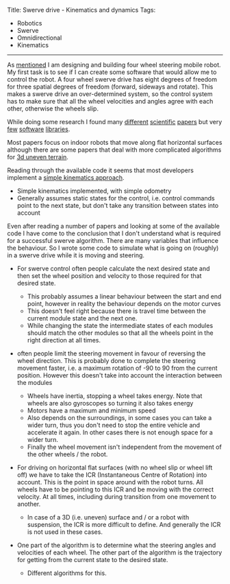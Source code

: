 Title: Swerve drive - Kinematics and dynamics
Tags:

- Robotics
- Swerve
- Omnidirectional
- Kinematics

---

As [mentioned](posts/Swerve-drive-introduction) I am designing and building four wheel steering
mobile robot. My first task is to see if I can create some software that would allow me to control
the robot. A four wheel swerve drive has eight degrees of freedom for three spatial degrees of
freedom (forward, sideways and rotate). This makes a swerve drive an over-determined system, so the
control system has to make sure that all the wheel velocities and angles agree with each other,
otherwise the wheels slip.

While doing some research I found many
[different](https://scholar.google.com/scholar?hl=en&as_sdt=0%2C5&q=multi+wheel+steering&btnG=)
[scientific](https://scholar.google.com/scholar?hl=en&as_sdt=0,5&q=multi+wheel+steering+icr+mobile+robots)
[papers](https://scholar.google.com/citations?hl=en&user=H10kxZgAAAAJ&view_op=list_works&sortby=pubdate)
but very [few]() [software]() [libraries]().

Most papers focus on indoor robots that move along flat horizontal surfaces although there are
some papers that deal with more complicated algorithms for
[3d uneven terrain](https://scholar.google.com/citations?view_op=view_citation&hl=en&user=H10kxZgAAAAJ&sortby=pubdate&citation_for_view=H10kxZgAAAAJ:Se3iqnhoufwC).

Reading through the
available code it seems that most developers implement a
[simple kinematics approach](https://www.chiefdelphi.com/t/paper-4-wheel-independent-drive-independent-steering-swerve/107383).

- Simple kinematics implemented, with simple odometry
- Generally assumes static states for the control, i.e. control commands point to the next
  state, but don't take any transition between states into account


Even after reading a number of papers and looking at some of the available code I have come to the
conclusion that I don't understand what is required for a successful swerve algorithm. There are
many variables that influence the behaviour. So I wrote some code to simulate what is going on
(roughly) in a swerve drive while it is moving and steering.





- For swerve control often people calculate the next desired state and then set the
  wheel position and velocity to those required for that desired state.
    + This probably assumes a linear behaviour between the start and end point, however
      in reality the behaviour depends on the motor curves
    + This doesn't feel right because there is travel time between the current module
      state and the next one.
    + While changing the state the intermediate states of each modules should match
      the other modules so that all the wheels point in the right direction at all
      times.
- often people limit the steering movement in favour of reversing the wheel direction. This is probably
  done to complete the steering movement faster, i.e. a maximum rotation of -90 to 90 from the
  current position. However this doesn't take into account the interaction between the modules
    + Wheels have inertia, stopping a wheel takes energy. Note that wheels are also
      gyroscopes so turning it also takes energy
    + Motors have a maximum and minimum speed
    + Also depends on the surroundings, in some cases you can take a wider turn, thus
      you don't need to stop the entire vehicle and accelerate it again. In other
      cases there is not enough space for a wider turn.
    + Finally the wheel movement isn't independent from the movement of the other
      wheels / the robot.
- For driving on horizontal flat surfaces (with no wheel slip or wheel lift off) we
  have to take the ICR (Instantaneous Centre of Rotation) into account. This is the
  point in space around with the robot turns. All wheels have to be pointing to this
  ICR and be moving with the correct velocity. At all times, including during transition
  from one movement to another.
    + In case of a 3D (i.e. uneven) surface and / or a robot with suspension, the ICR
      is more difficult to define. And generally the ICR is not used in these cases.

- One part of the algorithm is to determine what the steering angles and velocities of
  each wheel. The other part of the algorithm is the trajectory for getting from the
  current state to the desired state.
    + Different algorithms for this.





